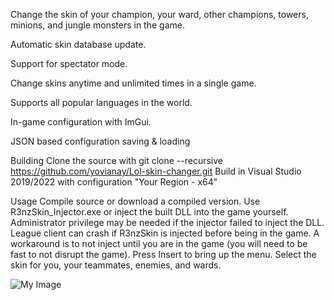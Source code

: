 Change the skin of your champion, your ward, other champions, towers, minions, and jungle monsters in the game.

Automatic skin database update.

Support for spectator mode.

Change skins anytime and unlimited times in a single game.

Supports all popular languages ​​in the world.

In-game configuration with ImGui.

JSON based configuration saving & loading

Building
Clone the source with git clone --recursive https://github.com/yovianay/Lol-skin-changer.git
Build in Visual Studio 2019/2022 with configuration "Your Region - x64"

Usage
Compile source or download a compiled version.
Use R3nzSkin_Injector.exe or inject the built DLL into the game yourself.
Administrator privilege may be needed if the injector failed to inject the DLL.
League client can crash if R3nzSkin is injected before being in the game.
A workaround is to not inject until you are in the game (you will need to be fast to not disrupt the game).
Press Insert to bring up the menu.
Select the skin for you, your teammates, enemies, and wards.

![My Image](![image](https://github.com/yovianay/Lol-skin-changer/assets/157049276/1c889c93-ec4b-47f5-affd-66ffeff65a95)
)
